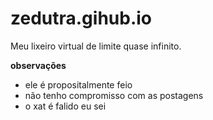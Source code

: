 # zedutra.gihub.io
Meu lixeiro virtual de limite quase infinito.

__observações__
  * ele é propositalmente feio
  * não tenho compromisso com as postagens
  * o xat é falido eu sei
